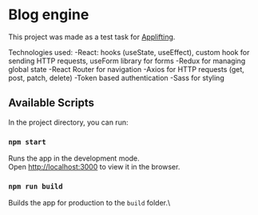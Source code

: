 # Blog engine

This project was made as a test task for [Applifting](https://applifting.io/).



Technologies used:
-React: hooks (useState, useEffect), custom hook for sending HTTP requests, useForm library for forms
-Redux for managing global state
-React Router for navigation
-Axios for HTTP requests (get, post, patch, delete)
-Token based authentication
-Sass for styling

## Available Scripts

In the project directory, you can run:

### `npm start`

Runs the app in the development mode.\
Open [http://localhost:3000](http://localhost:3000) to view it in the browser.

### `npm run build`

Builds the app for production to the `build` folder.\
